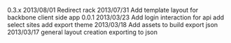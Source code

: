 0.3.x
  2013/08/01
    Redirect rack
  2013/07/31
    Add template layout for backbone client side app
0.0.1
  2013/03/23
    Add login interaction for api
    add select sites
    add export theme
  2013/03/18
    Add assets to build export json
  2013/03/17
    general layout creation
    exporting to json
